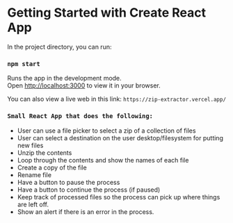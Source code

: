 # Getting Started with Create React App
In the project directory, you can run:

### `npm start`

Runs the app in the development mode.\
Open [http://localhost:3000](http://localhost:3000) to view it in your browser.

You can also view a live web in this link:
`https://zip-extractor.vercel.app/`
### `Small React App that does the following:`

* User can use a file picker to select a zip of a collection of files
* User can select a destination on the user desktop/filesystem for putting new files
* Unzip the contents
* Loop through the contents and show the names of each file
* Create a copy of the file
* Rename file
* Have a button to pause the process
* Have a button to continue the process (if paused)
* Keep track of processed files so the process can pick up where things are left off.
* Show an alert if there is an error in the process.